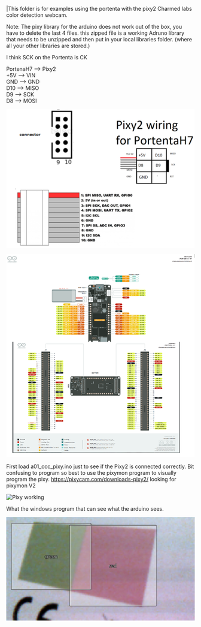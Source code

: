 |This folder is for examples using the portenta with the pixy2 Charmed labs color detection webcam.

Note: The pixy library for the arduino does not work out of the box, you have to delete the last 4 files. this zipped file is a working Adruno library that needs to be unzipped and then put in your local libraries folder. (where all your other libraries are stored.)


I think SCK on the Portenta is CK

PortenaH7 --> Pixy2  
+5V --> VIN     
GND --> GND   
D10 --> MISO   
D9  --> SCK   
D8  --> MOSI   





![wire connectors](../image-video/pixy2-wiring.png)


![PortenaH7 Pinout](../image-video/bothPinout.png)

First load a01_ccc_pixy.ino just to see if the Pixy2 is connected correctly. Bit confusing to program so best to use the pixymon program to visually program the pixy. https://pixycam.com/downloads-pixy2/ looking for pixymon V2

![Pixy working](../image-video/pixy-combined.jpg)

What the windows program that can see what the arduino sees.

![Pixymon](../image-video/pixymon.png)
